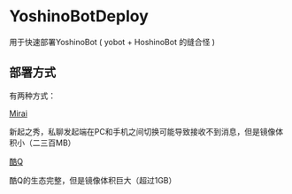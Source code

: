 # YoshinoBotDeploy

用于快速部署YoshinoBot ( yobot + HoshinoBot 的缝合怪 )

## 部署方式

有两种方式：

[Mirai](Mirai)

新起之秀，私聊发起端在PC和手机之间切换可能导致接收不到消息，但是镜像体积小（二三百MB）

[酷Q](CoolQ)

酷Q的生态完整，但是镜像体积巨大（超过1GB）